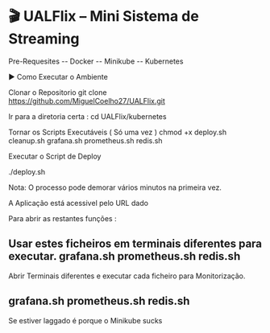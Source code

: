 # 🎬 UALFlix – Mini Sistema de Streaming

Pre-Requesites
-- Docker
-- Minikube
-- Kubernetes

▶️ Como Executar o Ambiente

Clonar o Repositorio
git clone https://github.com/MiguelCoelho27/UALFlix.git

Ir para a diretoria certa :
cd UALFlix/kubernetes

Tornar os Scripts Executáveis ( Só uma vez )
chmod +x deploy.sh cleanup.sh grafana.sh prometheus.sh redis.sh

Executar o Script de Deploy

./deploy.sh

Nota: O processo pode demorar vários minutos na primeira vez.

A Aplicação está acessivel pelo URL dado

Para abrir as restantes funções :

## Usar estes ficheiros em terminais diferentes para executar. grafana.sh prometheus.sh redis.sh

Abrir Terminais diferentes e executar cada ficheiro para Monitorização.

## grafana.sh prometheus.sh redis.sh

Se estiver laggado é porque o Minikube sucks
